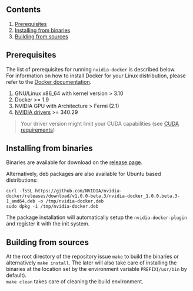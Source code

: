 ## Contents
1. [Prerequisites](#prerequisites)
1. [Installing from binaries](#installing-from-binaries)
1. [Building from sources](#building-from-sources)

## Prerequisites

The list of prerequisites for running `nvidia-docker` is described below.  
For information on how to install Docker for your Linux distribution, please refer to the [Docker documentation](https://docs.docker.com/engine/installation).

1. GNU/Linux x86_64 with kernel version > 3.10
1. Docker >= 1.9
1. NVIDIA GPU with Architecture > Fermi (2.1)
1. [NVIDIA drivers](http://www.nvidia.com/object/unix.html) >= 340.29

> Your driver version might limit your CUDA capabilities (see [CUDA requirements](CUDA#requirements))

## Installing from binaries

Binaries are available for download on the [release page](https://github.com/NVIDIA/nvidia-docker/releases).

Alternatively, deb packages are also available for Ubuntu based distributions: 
```
curl -fsSL https://github.com/NVIDIA/nvidia-docker/releases/download/v1.0.0-beta.3/nvidia-docker_1.0.0.beta.3-1_amd64.deb -o /tmp/nvidia-docker.deb
sudo dpkg -i /tmp/nvidia-docker.deb
``` 
The package installation will automatically setup the `nvidia-docker-plugin` and register it with the init system.

## Building from sources

At the root directory of the repository issue `make` to build the binaries or alternatively `make install`.
The later will also take care of installing the binaries at the location set by the environment variable `PREFIX`(`/usr/bin` by default).  
`make clean` takes care of cleaning the build environment.